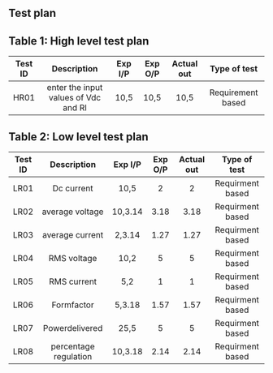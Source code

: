 ## Test plan 
## Table 1: High level test plan
| Test ID | Description | Exp I/P | Exp O/P | Actual out | Type of test |
| :---: | :----: | :----: | :----: | :----: | :----: |
| HR01 |  enter the input values of Vdc and Rl | 10,5 |  10,5 | 10,5 | Requirement based |

## Table 2: Low level test plan
| Test ID | Description | Exp I/P | Exp O/P | Actual out | Type of test |
| :---: | :----: | :----: | :----: | :----: | :----: |
| LR01 | Dc current | 10,5 | 2 | 2 | Requirment based |
| LR02 | average voltage | 10,3.14 | 3.18 | 3.18 | Requirment based |
| LR03 | average current | 2,3.14 | 1.27 | 1.27 | Requirment based |
| LR04 | RMS voltage | 10,2 | 5 | 5 | Requirment based |
| LR05 | RMS current | 5,2 | 1 | 1 | Requirment based |
| LR06 | Formfactor | 5,3.18 | 1.57 | 1.57 | Requirment based |
| LR07 | Powerdelivered | 25,5 | 5 | 5 | Requirment based |
| LR08 | percentage regulation | 10,3.18 | 2.14 | 2.14 | Requirment based |